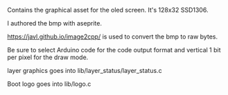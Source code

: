 Contains the graphical asset for the oled screen. It's 128x32 SSD1306.

I authored the bmp with aseprite. 

https://javl.github.io/image2cpp/ is used to convert the bmp to raw bytes.

Be sure to select Arduino code for the code output format and vertical 1 bit per pixel for the draw mode. 

layer graphics goes into lib/layer_status/layer_status.c

Boot logo goes into lib/logo.c